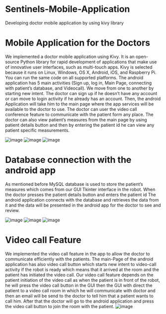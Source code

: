 # Sentinels-Mobile-Application
Developing doctor mobile application by using kivy library

# Mobile Application for the Doctors
We implemented a doctor mobile application using Kivy. It is an open-source Python library for rapid development of applications that make use of innovative user interfaces, such as multi-touch apps. Kivy is selected because it runs on Linux, Windows, OS X, Android, iOS, and Raspberry Pi. You can run the same code on all supported platforms. The android application has 5 main activities (Sign up, log in, Main Page, connecting with patient’s database, and Videocall). We move from one to another by starting new intent. The doctor can sign up if he doesn’t have any account or can move to login activity if he already has an account. Then, the android Application will take him to the main page where the app services will be available to the doctor to use. The doctor can user the video call conference feature to communicate with the patient form any place. The doctor can also view patient’s measures from the main page by using patient details button and then by entering the patient id he can view any patient specific measurements.

![image](https://user-images.githubusercontent.com/100867843/180037746-cdc1949e-5d8b-4bfe-9038-85dff59f0bb3.png)
![image](https://user-images.githubusercontent.com/100867843/180037244-30fed5ac-3d9e-48f3-9d16-6fad738e24c6.png)
![image](https://user-images.githubusercontent.com/100867843/180037276-36a038cf-49b2-4744-8959-5f95388a5a09.png)


# Database connection with the android app
As mentioned before MySQL database is used to store the patient’s measures which comes from our GUI Tkinter interface in the robot. When the doctor presses the patient details button and enters the patient id The android application connects with the database and retrieves the data from it and the data will be presented in the android app for the doctor to see and review.

![image](https://user-images.githubusercontent.com/100867843/180040471-cace7ddd-6f8b-42e6-adaa-64b3d703d80f.png)
![image](https://user-images.githubusercontent.com/100867843/180040485-ef4241bc-f1fd-4f61-b46d-fa40888bbbf5.png)
![image](https://user-images.githubusercontent.com/100867843/180040496-d7926ac9-81b9-4419-8bc5-0501157aa902.png)


# Video call Feature
We implemented the video call feature in the app to allow the doctor to communicate efficiently with the patients. The main-Page of the android application has also video call button which starts new intent to video-call activity if the robot is ready which means that it arrived at the room and the patient has initiated the video call. 
Our video call feature depends on the patient initiation of the video call as when the patient is in front of the robot, he will press the video call button in the GUI then the GUI with direct the patient to a video call room in which he will communicate with doctor and then an email will be send to the doctor to tell him that a patient wants to call him. After that the doctor will go to the android application and press the video call button to join the room with the patient.
![image](https://user-images.githubusercontent.com/100867843/180037532-47eaff07-81c8-43dd-8f21-3dbadf21f437.png)
